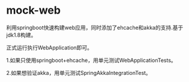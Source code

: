 mock-web
====
利用springboot快速构建web应用，同时添加了ehcache和akka的支持.基于jdk1.8构建。

正式运行执行WebApplication即可。

1.如果只使用springboot+ehcache，用单元测试WebApplicationTests。

2.如果想验证akka，用单元测试SpringAkkaIntegrationTest。



